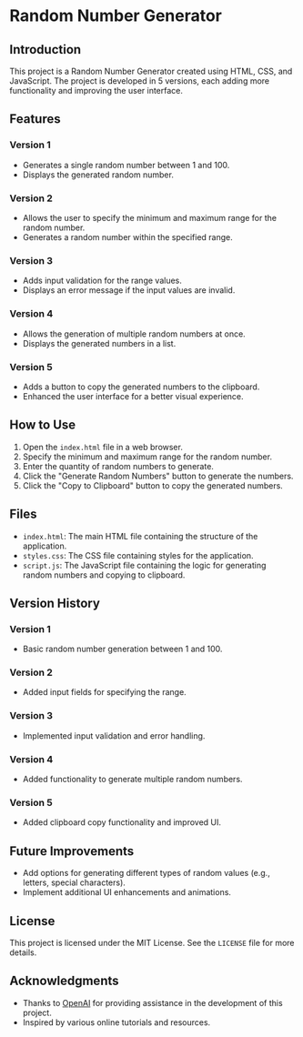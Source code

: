 # Random Number Generator

## Introduction
This project is a Random Number Generator created using HTML, CSS, and JavaScript. The project is developed in 5 versions, each adding more functionality and improving the user interface.

## Features

### Version 1
- Generates a single random number between 1 and 100.
- Displays the generated random number.

### Version 2
- Allows the user to specify the minimum and maximum range for the random number.
- Generates a random number within the specified range.

### Version 3
- Adds input validation for the range values.
- Displays an error message if the input values are invalid.

### Version 4
- Allows the generation of multiple random numbers at once.
- Displays the generated numbers in a list.

### Version 5
- Adds a button to copy the generated numbers to the clipboard.
- Enhanced the user interface for a better visual experience.

## How to Use
1. Open the `index.html` file in a web browser.
2. Specify the minimum and maximum range for the random number.
3. Enter the quantity of random numbers to generate.
4. Click the "Generate Random Numbers" button to generate the numbers.
5. Click the "Copy to Clipboard" button to copy the generated numbers.

## Files
- `index.html`: The main HTML file containing the structure of the application.
- `styles.css`: The CSS file containing styles for the application.
- `script.js`: The JavaScript file containing the logic for generating random numbers and copying to clipboard.

## Version History

### Version 1
- Basic random number generation between 1 and 100.
  
### Version 2
- Added input fields for specifying the range.
  
### Version 3
- Implemented input validation and error handling.
  
### Version 4
- Added functionality to generate multiple random numbers.
  
### Version 5
- Added clipboard copy functionality and improved UI.

## Future Improvements
- Add options for generating different types of random values (e.g., letters, special characters).
- Implement additional UI enhancements and animations.

## License
This project is licensed under the MIT License. See the `LICENSE` file for more details.

## Acknowledgments
- Thanks to [OpenAI](https://www.openai.com/) for providing assistance in the development of this project.
- Inspired by various online tutorials and resources.
```
